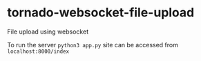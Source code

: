 # tornado-websocket-file-upload
File upload using websocket

To run the server
`python3 app.py`
site can be accessed from `localhost:8000/index`
